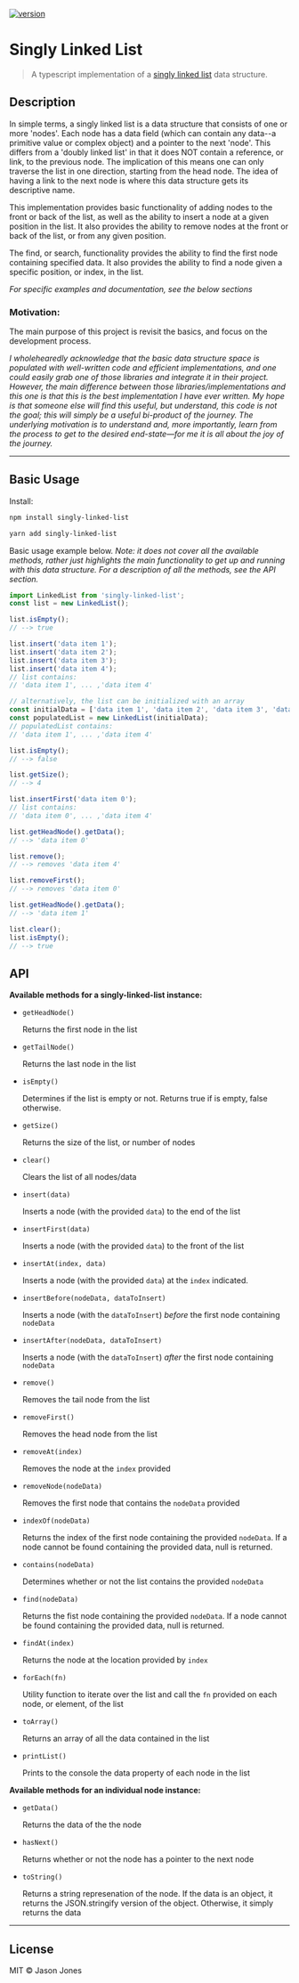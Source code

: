 [![version][npm-image]][npm-url]

# Singly Linked List

> A typescript implementation of a [singly linked list](http://en.wikipedia.org/wiki/Linked_list) data structure.

## Description

In simple terms, a singly linked list is a data structure that consists of one or more 'nodes'. Each node has a data field (which can contain any data--a primitive value or complex object) and a pointer to the next 'node'. This differs from a 'doubly linked list' in that it does NOT contain a reference, or link, to the previous node. The implication of this means one can only traverse the list in one direction, starting from the head node. The idea of having a link to the next node is where this data structure gets its descriptive name.

This implementation provides basic functionality of adding nodes to the front or back of the list, as well as the ability to insert a node at a given position in the list. It also provides the ability to remove nodes at the front or back of the list, or from any given position.

The find, or search, functionality provides the ability to find the first node containing specified data. It also provides the ability to find a node given a specific position, or index, in the list.

_For specific examples and documentation, see the below sections_

### Motivation:

The main purpose of this project is revisit the basics, and focus on the development process.

_I wholehearedly acknowledge that the basic data structure space is populated with well-written code and efficient implementations, and one could easily grab one of those libraries and integrate it in their project. However, the main difference between those libraries/implementations and this one is that this is the best implementation I have ever written. My hope is that someone else will find this useful, but understand, this code is not the goal; this will simply be a useful bi-product of the journey. The underlying motivation is to understand and, more importantly, learn from the process to get to the desired end-state&mdash;for me it is all about the joy of the journey._

---

## Basic Usage

Install:

```bash
npm install singly-linked-list
```

```bash
yarn add singly-linked-list
```

Basic usage example below. _Note: it does not cover all the available methods, rather just highlights the main functionality to get up and running with this data structure. For a description of all the methods, see the API section._

```javascript
import LinkedList from 'singly-linked-list';
const list = new LinkedList();

list.isEmpty();
// --> true

list.insert('data item 1');
list.insert('data item 2');
list.insert('data item 3');
list.insert('data item 4');
// list contains:
// 'data item 1', ... ,'data item 4'

// alternatively, the list can be initialized with an array
const initialData = ['data item 1', 'data item 2', 'data item 3', 'data item 4'];
const populatedList = new LinkedList(initialData);
// populatedList contains:
// 'data item 1', ... ,'data item 4'

list.isEmpty();
// --> false

list.getSize();
// --> 4

list.insertFirst('data item 0');
// list contains:
// 'data item 0', ... ,'data item 4'

list.getHeadNode().getData();
// --> 'data item 0'

list.remove();
// --> removes 'data item 4'

list.removeFirst();
// --> removes 'data item 0'

list.getHeadNode().getData();
// --> 'data item 1'

list.clear();
list.isEmpty();
// --> true
```

## API

**Available methods for a singly-linked-list instance:**

-   `getHeadNode()`

    Returns the first node in the list

-   `getTailNode()`

    Returns the last node in the list

-   `isEmpty()`

    Determines if the list is empty or not. Returns true if is empty, false otherwise.

-   `getSize()`

    Returns the size of the list, or number of nodes

-   `clear()`

    Clears the list of all nodes/data

-   `insert(data)`

    Inserts a node (with the provided `data`) to the end of the list

-   `insertFirst(data)`

    Inserts a node (with the provided `data`) to the front of the list

-   `insertAt(index, data)`

    Inserts a node (with the provided `data`) at the `index` indicated.

-   `insertBefore(nodeData, dataToInsert)`

    Inserts a node (with the `dataToInsert`) _before_ the first node containing `nodeData`

-   `insertAfter(nodeData, dataToInsert)`

    Inserts a node (with the `dataToInsert`) _after_ the first node containing `nodeData`

-   `remove()`

    Removes the tail node from the list

-   `removeFirst()`

    Removes the head node from the list

-   `removeAt(index)`

    Removes the node at the `index` provided

-   `removeNode(nodeData)`

    Removes the first node that contains the `nodeData` provided

-   `indexOf(nodeData)`

    Returns the index of the first node containing the provided `nodeData`. If a node cannot be found containing the provided data, null is returned.

-   `contains(nodeData)`

    Determines whether or not the list contains the provided `nodeData`

-   `find(nodeData)`

    Returns the fist node containing the provided `nodeData`. If a node cannot be found containing the provided data, null is returned.

-   `findAt(index)`

    Returns the node at the location provided by `index`

-   `forEach(fn)`

    Utility function to iterate over the list and call the `fn` provided on each node, or element, of the list

-   `toArray()`

    Returns an array of all the data contained in the list

-   `printList()`

    Prints to the console the data property of each node in the list

**Available methods for an individual node instance:**

-   `getData()`

    Returns the data of the the node

-   `hasNext()`

    Returns whether or not the node has a pointer to the next node

-   `toString()`

    Returns a string represenation of the node. If the data is an object, it returns the JSON.stringify version of the object. Otherwise, it simply returns the data

---

## License

MIT &copy; Jason Jones

[npm-image]: https://img.shields.io/npm/v/singly-linked-list.svg?style=flat-square
[npm-url]: http://npmjs.org/package/singly-linked-list
